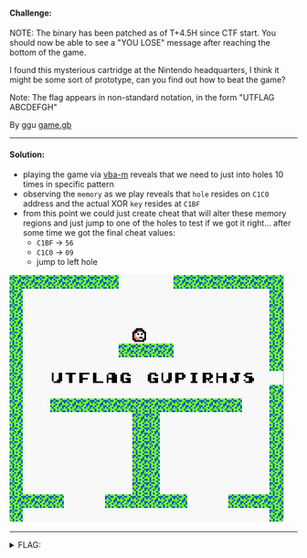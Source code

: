 #### Challenge:

NOTE: The binary has been patched as of T+4.5H since CTF start. You should now be able to see a "YOU LOSE" message after reaching the bottom of the game.

I found this mysterious cartridge at the Nintendo headquarters, I think it might be some sort of prototype, can you find out how to beat the game?

Note: The flag appears in non-standard notation, in the form "UTFLAG ABCDEFGH"

By ggu [game.gb](./game.gb ":ignore")

---

#### Solution:

- playing the game via [vba-m](https://vba-m.com/) reveals that we need to just into holes 10 times in specific pattern
- observing the `memory` as we play reveals that `hole` resides on `C1C0` address and the actual XOR `key` resides at `C1BF`
- from this point we could just create cheat that will alter these memory regions and just jump to one of the holes to test if we got it right... after some time we got the final cheat values:
  - `C1BF` -> `56`
  - `C1C0` -> `09`
  - jump to left hole

![image.png](./image.png ":ignore")

---

<details><summary>FLAG:</summary>

```
UTFLAG GUPIRHJS
```

</details>
<br/>
